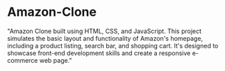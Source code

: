 # Amazon-Clone
"Amazon Clone built using HTML, CSS, and JavaScript. This project simulates the basic layout and functionality of Amazon's homepage, including a product listing, search bar, and shopping cart. It's designed to showcase front-end development skills and create a responsive e-commerce web page."
